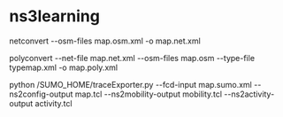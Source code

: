# ns3learning
netconvert --osm-files map.osm.xml -o map.net.xml

polyconvert --net-file map.net.xml --osm-files map.osm --type-file typemap.xml -o map.poly.xml

python /SUMO_HOME/traceExporter.py --fcd-input map.sumo.xml 
                                   --ns2config-output map.tcl
                                   --ns2mobility-output mobility.tcl
                                   --ns2activity-output activity.tcl
